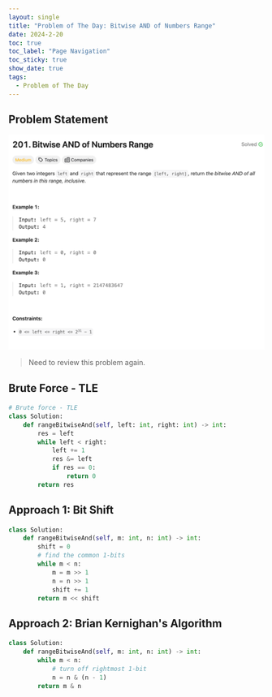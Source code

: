 ```yaml
---
layout: single
title: "Problem of The Day: Bitwise AND of Numbers Range"
date: 2024-2-20
toc: true
toc_label: "Page Navigation"
toc_sticky: true
show_date: true
tags:
  - Problem of The Day
---
```


## Problem Statement

[![problem-201](/assets/images/2024-02-20_23-53-37-problem-201.png)](/assets/images/2024-02-20_23-53-37-problem-201.png)

>Need to review this problem again.

## Brute Force - TLE

```python
# Brute force - TLE
class Solution:
    def rangeBitwiseAnd(self, left: int, right: int) -> int:
        res = left
        while left < right:
            left += 1
            res &= left
            if res == 0:
                return 0
        return res
```

## Approach 1: Bit Shift

```python
class Solution:
    def rangeBitwiseAnd(self, m: int, n: int) -> int:
        shift = 0   
        # find the common 1-bits
        while m < n:
            m = m >> 1
            n = n >> 1
            shift += 1
        return m << shift
```

## Approach 2: Brian Kernighan's Algorithm

```python
class Solution:
    def rangeBitwiseAnd(self, m: int, n: int) -> int:
        while m < n:
            # turn off rightmost 1-bit
            n = n & (n - 1)
        return m & n
```
